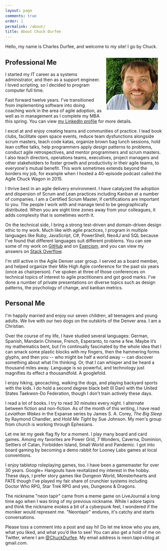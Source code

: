 ```yaml
---
layout: page
comments: true
order: 1
permalink: /about/
title: About Chuck Durfee
---
```


Hello, my name is Charles Durfee, and welcome to my site! I go by Chuck.

<img alt="Photo of Chuck Durfee" width="33%" style="padding: 1em; float: right;" src="/assets/chuck-durfee-201507.jpg">

## Professional Me

I started my IT career as a systems administrator, and then as a support engineer. I loved scripting, so I decided to program computer full time.

Fast forward twelve years. I've transitioned from implementing software into doing coaching work in the area of agile adoption, as well as in management as I complete my MBA this spring. You can view [my LinkedIn profile](https://www.linkedin.com/in/neontapir) for more details.

I excel at and enjoy creating teams and communities of practice. I lead book clubs, facilitate open space events, reduce team dysfunctions alongside scrum masters, teach code katas, organize brown bag lunch sessions, hold lean coffee talks, help programmers apply design patterns to problems, conduct agile retrospectives, and mentor programmers and scrum masters. I also teach directors, operations teams, executives, project managers and other stakeholders to foster growth and productivity in their agile teams, to everyone's mutual benefit. This work sometimes extends beyond the borders my job, for example when I hosted a 40-episode podcast called the Agile Chuck Wagon in 2015.

I thrive best in an agile delivery environment.  I have catalyzed the adoption and dispersion of Scrum and Lean practices including Kanban at a number of companies. I am a Certified Scrum Master, if certifications are important to you. The people I work with and manage tend to be geographically distributed. When you are eight time zones away from your colleagues, it adds complexity that is sometimes worth it.

On the technical side, I bring a strong test-driven and domain-driven design ethic to my work. Much like with agile practices, I program in multiple languages like Ruby, JavaScript, C#, PowerShell, Neo4J and SQL because I've found that different languages suit different problems. You can see some of my work on [GitHub](https://github.com/neontapir) and on [Exercism](http://exercism.io/neontapir), and you can view my answers on [Stack Overflow](http://stackoverflow.com/users/45816/neontapir).

I'm still active in the Agile Denver user group. I served as a board member, and helped organize their Mile High Agile conference for the past six years (once as chairperson). I've spoken at three of those conferences on technical topics of interest to agile practitioners and got good marks. I've done a number of private presentations on diverse topics such as design patterns, the psychology of change, and kanban metrics.

## Personal Me

I'm happily married and enjoy our seven children, all teenagers and young adults. We live with our two dogs on the outskirts of the Denver area. I am a Christian.

Over the course of my life, I have studied several languages: German, Spanish, Mandarin Chinese, French, Esperanto, to name a few. Maybe it’s my mathematics bent, but I’m continually fascinated by the whole idea that I can smack some plastic blocks with my fingers, then the hammering forms glyphs, and then you -- who might be half a world away -- can discover something about what I’m thinking. Or, that I can whisper and be heard a thousand miles away. Language is so powerful, and technology just magnifies its effect a thousandfold. A googlefold.

I enjoy hiking, geocaching, walking the dogs, and playing backyard sports with the kids. I do hold a second degree black belt (II Dan) with the United States Taekwon-Do Federation, though I don't train actively these days.

I read a lot of books. I try to read 30 minutes every night. I alternate between fiction and non-fiction. As of the month of this writing, I have read _Leviathan Wakes_ in the Expanse series by James S. A. Corey, _The Big Sleep_ by Raymond Chandler, and _Hold Me Tight_ by Sue Johnson. My men's group from church is working through Ephesians.

Let me let my geek flag fly for a moment. I play many board and card games. Among my favorites are Power Grid, 7 Wonders, Caverna, Dominion, Settlers of Catan, Forbidden Island, Small World and Pandemic. I got into board gaming by becoming a demo rabbit for Looney Labs games at local conventions.

I enjoy tabletop roleplaying games, too. I have been a gamemaster for over 30 years. Google+ Hangouts have revitalized my interest in the hobby. These days, I prefer story games like Dungeon World, Monsterhearts and FATE though I've played my fair share of crunchier systems including Doctor Who RPG, Star Trek RPG and yes, Dungeons &amp; Dragons.

The nickname "neon tapir" came from a meme game on LiveJournal a long time ago when I was tiring of my previous nickname. While I adore tapirs and think the nickname evokes a bit of a cyberpunk feel, I wondered if the moniker would represent me. "Neontapir" endures, it's catchy and starts conversations.

Please toss a comment into a post and say hi! Do let me know who you are, what you liked, and what you’d like to see! You can also get a hold of me on Twitter, where I am [@ChuckDurfee](https://twitter.com/chuckdurfee). My email address is neon.tapir+blog at gmail.com.
